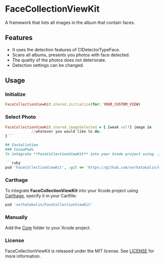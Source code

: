 # FaceCollectionViewKit
A framework that lists all images in the album that contain faces.

## Features
- It uses the detection features of CIDetectorTypeFace.
- Scans all albums, presents you photos with face detected.
- The quality of the photos does not deteriorate.
- Detection settings can be changed.

## Usage

### Initialize
```ruby
FaceCollectionViewKit.shared.initialize(for: YOUR_CUSTOM_VIEW)
```
### Select Photo
```ruby
FaceCollectionViewKit.shared.imageSelected = { [weak self] image in
            //whatever you would like to do.
}```

## Installation
### CocoaPods
To integrate **FaceCollectionViewKit** into your Xcode project using  [CocoaPods](https://cocoapods.org/), specify it in your Podfile:

```ruby
pod 'FaceCollectionViewKit', :git => 'https://github.com/serhatakalin/FaceCollectionViewKit.git'
```

### Carthage
To integrate **FaceCollectionViewKit** into your Xcode project using [Carthage](https://github.com/Carthage/Carthage), specify it in your Cartfile:

```ruby
pod 'serhatakalin/FaceCollectionViewKit'
```

### Manually
Add the [Core](https://github.com/serhatakalin/FaceCollectionViewKit/tree/master/FaceCollectionViewKit/Core) folder to your Xcode project.

### License
FaceCollectionViewKit is released under the MIT license. See [LICENSE](https://github.com/serhatakalin/FaceCollectionViewKit/blob/master/LICENSE) for more information.
